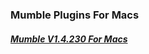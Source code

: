 ### Mumble Plugins For Macs   
#### [**_Mumble V1.4.230 For Macs_**](https://home.mycloud.com/action/share/f3f43018-4bf1-4881-83d3-3d59e14b65a3)
